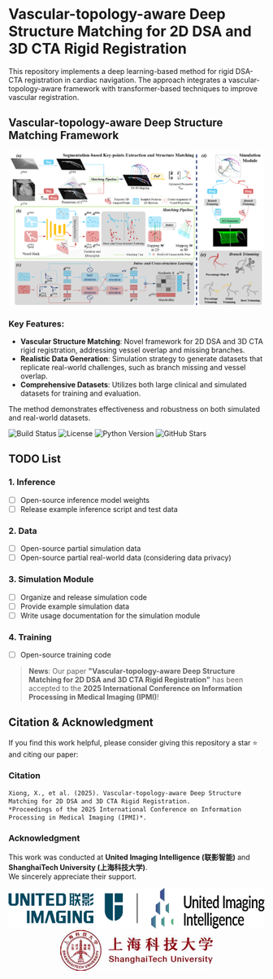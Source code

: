 # Vascular-topology-aware Deep Structure Matching for 2D DSA and 3D CTA Rigid Registration
This repository implements a deep learning-based method for rigid DSA-CTA registration in cardiac navigation. The approach integrates a vascular-topology-aware framework with transformer-based techniques to improve vascular registration.
## Vascular-topology-aware Deep Structure Matching Framework
![Project Diagram](IPMI_pipeline.png) 
### Key Features:
- **Vascular Structure Matching**: Novel framework for 2D DSA and 3D CTA rigid registration, addressing vessel overlap and missing branches.
- **Realistic Data Generation**: Simulation strategy to generate datasets that replicate real-world challenges, such as branch missing and vessel overlap.
- **Comprehensive Datasets**: Utilizes both large clinical and simulated datasets for training and evaluation.

The method demonstrates effectiveness and robustness on both simulated and real-world datasets.

![Build Status](https://img.shields.io/badge/build-passing-brightgreen)
![License](https://img.shields.io/badge/license-MIT-blue)
![Python Version](https://img.shields.io/badge/python-3.7%2B-blue)
![GitHub Stars](https://img.shields.io/github/stars/xxsxxsxxs666/2D-3DCoronary?style=social)
## TODO List
### 1. Inference  
- [ ] Open-source inference model weights  
- [ ] Release example inference script and test data
### 2. Data  
- [ ] Open-source partial simulation data  
- [ ] Open-source partial real-world data (considering data privacy)  
### 3. Simulation Module  
- [ ] Organize and release simulation code  
- [ ] Provide example simulation data  
- [ ] Write usage documentation for the simulation module  
### 4. Training  
- [ ] Open-source training code  

> **News**: Our paper **"Vascular-topology-aware Deep Structure Matching for 2D DSA and 3D CTA Rigid Registration"** has been accepted to the **2025 International Conference on Information Processing in Medical Imaging (IPMI)**! 


## Citation & Acknowledgment

If you find this work helpful, please consider giving this repository a star ⭐ and citing our paper:
### Citation
```
Xiong, X., et al. (2025). Vascular-topology-aware Deep Structure Matching for 2D DSA and 3D CTA Rigid Registration. 
*Proceedings of the 2025 International Conference on Information Processing in Medical Imaging (IPMI)*.

```

### Acknowledgment
This work was conducted at **United Imaging Intelligence (联影智能)** and **ShanghaiTech University (上海科技大学)**.  
We sincerely appreciate their support.

<p align="center">
  <img src="assets/logo_uii.png" alt="United Imaging Intelligence Logo" height="80">
  <img src="assets/shanghaitech.png" alt="ShanghaiTech University Logo" height="80">
</p>